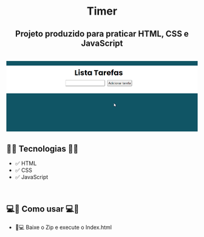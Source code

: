 <h1 align="center">Timer</h1>
<h2 align="center">Projeto produzido para praticar HTML, CSS e JavaScript</h2>
<br>
<div align="center">
    <img width="700px" src="assets/img/Tarefas.gif" alt="Gif das Tarefas">
</div>


<h2>🚀🚀 Tecnologias 🚀🚀</h2>

* ✅ HTML
* ✅ CSS
* ✅ JavaScript

<br>
<h2> 💻📲 Como usar 💻📲 </h2>

* 📱💻 Baixe o Zip e execute o Index.html
